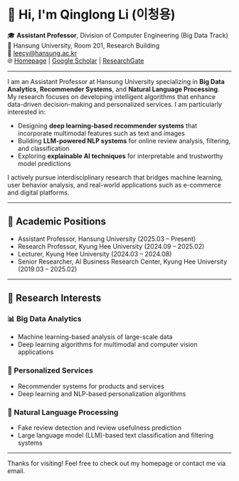 # 👋 Hi, I'm Qinglong Li (이청용)

🎓 **Assistant Professor**, Division of Computer Engineering (Big Data Track)  
📍 Hansung University, Room 201, Research Building  
📧 leecy@hansung.ac.kr  
🌐 [Homepage](https://leecy.oopy.io/) | [Google Scholar](https://scholar.google.co.kr/citations?user=mkQORuAAAAAJ&hl=ko) | [ResearchGate](https://www.researchgate.net/profile/Qinglong-Li-2?ev=hdr_xprf)

---

I am an Assistant Professor at Hansung University specializing in **Big Data Analytics**, **Recommender Systems**, and **Natural Language Processing**.  
My research focuses on developing intelligent algorithms that enhance data-driven decision-making and personalized services. I am particularly interested in:

- Designing **deep learning-based recommender systems** that incorporate multimodal features such as text and images
- Building **LLM-powered NLP systems** for online review analysis, filtering, and classification
- Exploring **explainable AI techniques** for interpretable and trustworthy model predictions

I actively pursue interdisciplinary research that bridges machine learning, user behavior analysis, and real-world applications such as e-commerce and digital platforms.

---

## 💼 Academic Positions

- Assistant Professor, Hansung University (2025.03 – Present)  
- Research Professor, Kyung Hee University (2024.09 – 2025.02)  
- Lecturer, Kyung Hee University (2024.03 – 2024.08)  
- Senior Researcher, AI Business Research Center, Kyung Hee University (2019.03 – 2025.02)

---

## 🔬 Research Interests

### 📊 Big Data Analytics
- Machine learning-based analysis of large-scale data
- Deep learning algorithms for multimodal and computer vision applications

### 🎯 Personalized Services
- Recommender systems for products and services
- Deep learning and NLP-based personalization algorithms

### 💬 Natural Language Processing
- Fake review detection and review usefulness prediction
- Large language model (LLM)-based text classification and filtering systems

---

Thanks for visiting! Feel free to check out my homepage or contact me via email.
